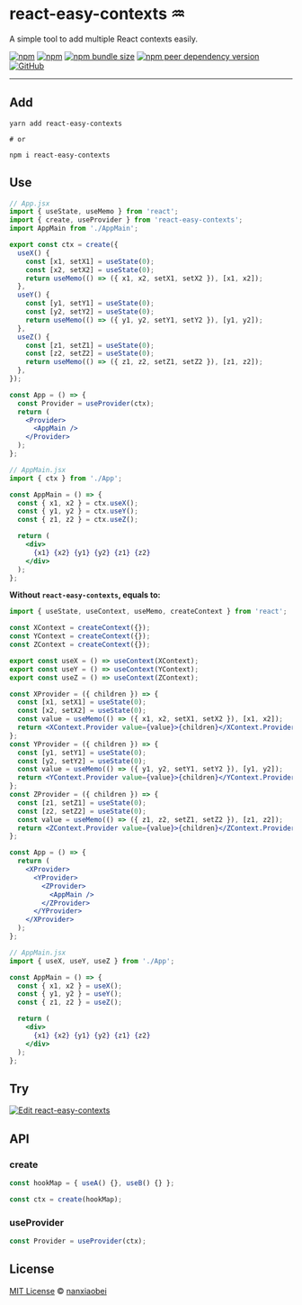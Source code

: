 # react-easy-contexts ♒️

A simple tool to add multiple React contexts easily.

[![npm](https://img.shields.io/npm/v/react-easy-contexts.svg?style=flat-square)](https://www.npmjs.com/package/react-easy-contexts)
[![npm](https://img.shields.io/npm/dt/react-easy-contexts?style=flat-square)](https://www.npmtrends.com/react-easy-contexts)
[![npm bundle size](https://img.shields.io/bundlephobia/minzip/react-easy-contexts?style=flat-square)](https://bundlephobia.com/result?p=react-easy-contexts)
[![npm peer dependency version](https://img.shields.io/npm/dependency-version/react-easy-contexts/peer/react?style=flat-square)](https://github.com/facebook/react)
[![GitHub](https://img.shields.io/github/license/nanxiaobei/react-easy-contexts?style=flat-square)](https://github.com/nanxiaobei/react-easy-contexts/blob/master/LICENSE)

---

## Add

```shell script
yarn add react-easy-contexts

# or

npm i react-easy-contexts
```

## Use

```jsx
// App.jsx
import { useState, useMemo } from 'react';
import { create, useProvider } from 'react-easy-contexts';
import AppMain from './AppMain';

export const ctx = create({
  useX() {
    const [x1, setX1] = useState(0);
    const [x2, setX2] = useState(0);
    return useMemo(() => ({ x1, x2, setX1, setX2 }), [x1, x2]);
  },
  useY() {
    const [y1, setY1] = useState(0);
    const [y2, setY2] = useState(0);
    return useMemo(() => ({ y1, y2, setY1, setY2 }), [y1, y2]);
  },
  useZ() {
    const [z1, setZ1] = useState(0);
    const [z2, setZ2] = useState(0);
    return useMemo(() => ({ z1, z2, setZ1, setZ2 }), [z1, z2]);
  },
});

const App = () => {
  const Provider = useProvider(ctx);
  return (
    <Provider>
      <AppMain />
    </Provider>
  );
};

// AppMain.jsx
import { ctx } from './App';

const AppMain = () => {
  const { x1, x2 } = ctx.useX();
  const { y1, y2 } = ctx.useY();
  const { z1, z2 } = ctx.useZ();

  return (
    <div>
      {x1} {x2} {y1} {y2} {z1} {z2}
    </div>
  );
};
```

**Without `react-easy-contexts`, equals to:**

```jsx
import { useState, useContext, useMemo, createContext } from 'react';

const XContext = createContext({});
const YContext = createContext({});
const ZContext = createContext({});

export const useX = () => useContext(XContext);
export const useY = () => useContext(YContext);
export const useZ = () => useContext(ZContext);

const XProvider = ({ children }) => {
  const [x1, setX1] = useState(0);
  const [x2, setX2] = useState(0);
  const value = useMemo(() => ({ x1, x2, setX1, setX2 }), [x1, x2]);
  return <XContext.Provider value={value}>{children}</XContext.Provider>;
};
const YProvider = ({ children }) => {
  const [y1, setY1] = useState(0);
  const [y2, setY2] = useState(0);
  const value = useMemo(() => ({ y1, y2, setY1, setY2 }), [y1, y2]);
  return <YContext.Provider value={value}>{children}</YContext.Provider>;
};
const ZProvider = ({ children }) => {
  const [z1, setZ1] = useState(0);
  const [z2, setZ2] = useState(0);
  const value = useMemo(() => ({ z1, z2, setZ1, setZ2 }), [z1, z2]);
  return <ZContext.Provider value={value}>{children}</ZContext.Provider>;
};

const App = () => {
  return (
    <XProvider>
      <YProvider>
        <ZProvider>
          <AppMain />
        </ZProvider>
      </YProvider>
    </XProvider>
  );
};

// AppMain.jsx
import { useX, useY, useZ } from './App';

const AppMain = () => {
  const { x1, x2 } = useX();
  const { y1, y2 } = useY();
  const { z1, z2 } = useZ();

  return (
    <div>
      {x1} {x2} {y1} {y2} {z1} {z2}
    </div>
  );
};
```

## Try

[![Edit react-easy-contexts](https://codesandbox.io/static/img/play-codesandbox.svg)](https://codesandbox.io/s/react-easy-contexts-28f8z?fontsize=14&hidenavigation=1&theme=dark)

## API

### create

```js
const hookMap = { useA() {}, useB() {} };

const ctx = create(hookMap);
```

### useProvider

```jsx
const Provider = useProvider(ctx);
```

## License

[MIT License](https://github.com/nanxiaobei/react-easy-contexts/blob/master/LICENSE) © [nanxiaobei](https://mrlee.me/)
